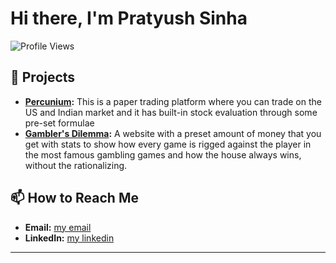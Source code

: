
# Hi there, I'm Pratyush Sinha 

![Profile Views](https://komarev.com/ghpvc/?username=pratyushsinhaa&color=blue)

<!--## 📈 GitHub Stats
![Pratyush's GitHub stats](https://github-readme-stats.vercel.app/api?username=pratyushsinhaa&show_icons=true&theme=radical) -->

## 🚀 Projects
- **[Percunium](https://github.com/pratyushsinhaa/percunium):** This is a paper trading platform where you can trade on the US and Indian market and it has built-in stock evaluation through some pre-set formulae
- **[Gambler's Dilemma](https://anti-gambling-frontend.onrender.com/):** A website with a preset amount of money that you get with stats to show how every game is rigged against the player in the most famous gambling games and how the house always wins, without the rationalizing. 

## 📫 How to Reach Me
- **Email:** [my email](pratyushsarmy@gmail.com)
- **LinkedIn:** [my linkedin](https://www.linkedin.com/in/pratyush-sinha-b4824a251/)
<!-- - **Twitter:** [@yourtwitterhandle](https://twitter.com/yourtwitterhandle)

## 🌐 Blog
Check out my latest articles on [Your Blog](link to your blog).

## 🏆 Achievements
- [Achievement 1]
- [Achievement 2]
- [Achievement 3]

## 💬 Let's Connect!
Feel free to reach out to me for collaboration or just a friendly chat. I'm always open to new opportunities and ideas.  

![Top Langs](https://github-readme-stats.vercel.app/api/top-langs/?username=pratyushsinhaa&layout=compact&theme=radical)

-->

---


